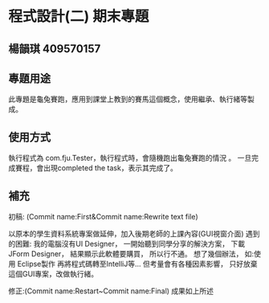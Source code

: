 # 程式設計(二) 期末專題
## 楊韻琪 409570157

## 專題用途
 此專題是龜兔賽跑，應用到課堂上教到的賽馬這個概念，使用繼承、執行緒等製成。
## 使用方式
 執行程式為 com.fju.Tester，執行程式時，會隨機跑出龜兔賽跑的情況 。
一旦完成賽程，會出現completed the task，表示其完成了。

## 補充
初稿:
(Commit name:First&Commit name:Rewrite text file)

以原本的學生資料系統專案做延伸，加入後期老師的上課內容(GUI視窗介面)
遇到的困難:
我的電腦沒有UI Designer，
一開始聽到同學分享的解決方案，
下載JForm Designer，
結果顯示此軟體要購買，
所以行不通。
想了幾個辦法，
如:使用 Eclipse製作 再將程式碼轉至IntelliJ等...
但考量會有各種因素影響，
只好放棄這個GUI專案，改做執行緒。

修正:(Commit name:Restart~Commit name:Final)
成果如上所述
